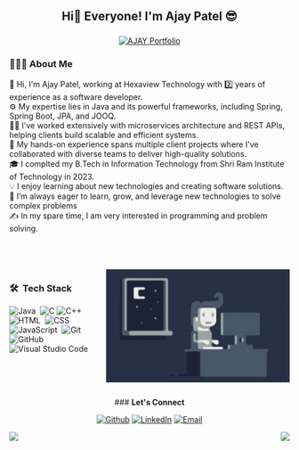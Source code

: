 <div align='right'>

</div>

<!-- WAKING HAND WITH GOOD TO HAVE YOU TEXT-->
<h2 align=center>Hi👋 Everyone! I'm Ajay Patel 😎</h2>

<div align='center'>

###

[![AJAY Portfolio](https://img.shields.io/badge/-My%20Portfolio-e4eff2?style=for-the-badge&logo=rss&logoColor=black)](https://ajaypatel-512.github.io/PersonalPortfolio/)

</div>

<!--ABOUT ME CODE-->
<h3 align="left">👨🏻‍💻  About Me</h3>
👋  Hi, I'm Ajay Patel, working at Hexaview Technology with 2️⃣ years of experience as a software developer.<br> 
⚙️  My expertise lies in Java and its powerful frameworks, including Spring, Spring Boot, JPA, and JOOQ.<br>
🧑‍💻  I've worked extensively with microservices architecture and REST APIs, helping clients build scalable and efficient systems.<br> 
📧  My hands-on experience spans multiple client projects where I've collaborated with diverse teams to deliver high-quality solutions.<br>
🎓  I complted my B.Tech in Information Technology from Shri Ram Institute of Technology in 2023.<br>
💡  I enjoy learning about new technologies and creating software solutions.<br>
🚀 I’m always eager to learn, grow, and leverage new technologies to solve complex problems<br>
✍️  In my spare time, I am very interested in programming and problem solving.<br>

<br><br><br>
<img alt="Night Coding" src="https://raw.githubusercontent.com/AVS1508/AVS1508/master/assets/Night-Coding.gif" width="330px" align="right"/>

### 🛠 &nbsp;Tech Stack

![Java](https://img.shields.io/badge/-Java-05122A?style=flat&logo=Java&logoColor=FFA518)&nbsp;
![C](https://img.shields.io/badge/-C-05122A?style=flat&logo=C&logoColor=A8B9CC)
![C++](https://img.shields.io/badge/-C++-05122A?style=flat&logo=C%2B%2B&logoColor=00599C)&nbsp;
![HTML](https://img.shields.io/badge/-HTML-05122A?style=flat&logo=HTML5)&nbsp;
![CSS](https://img.shields.io/badge/-CSS-05122A?style=flat&logo=CSS3&logoColor=1572B6)&nbsp;\
![JavaScript](https://img.shields.io/badge/-JavaScript-05122A?style=flat&logo=javascript)&nbsp;
![Git](https://img.shields.io/badge/-Git-05122A?style=flat&logo=git)
![GitHub](https://img.shields.io/badge/-GitHub-05122A?style=flat&logo=github)&nbsp;\
![Visual Studio Code](https://img.shields.io/badge/-Visual%20Studio%20Code-05122A?style=flat&logo=visual-studio-code&logoColor=007ACC)
<br><br>



<br> <br>
<div align='center'>
### <b>Let's Connect</b>
<!-- SOCAIL MEDIA HANDLES -->

[![Github](https://img.shields.io/badge/-Github-181717?style=for-the-badge&logo=Github&logoColor=white)](https://github.com/Ajaypatel-512)
[![LinkedIn](https://img.shields.io/badge/-LinkedIn-0077B5?style=for-the-badge&logo=LinkedIn&logoColor=white)](https://www.linkedin.com/in/ajay-patel-4934a9145/)
[![Email](https://img.shields.io/badge/Email-AjayPatelap1504@gmail.com-8e62f5?style=for-the-badge&logoColor=)](mailto:Ajaypatelap1504@gmail.com)
</div>

<p align="left">
<a href="https://github.com/Ajaypatel-512">
  <img height="180em" align="left" src="https://github-readme-stats-eight-theta.vercel.app/api?username=Ajaypatel-512&show_icons=true&theme=algolia&include_all_commits=true&count_private=true"/>
  <img height="180em" align="right" src="https://github-readme-stats-eight-theta.vercel.app/api/top-langs/?username=Ajaypatel-512&layout=compact&langs_count=8&theme=algolia"/>
</a>
</p>

